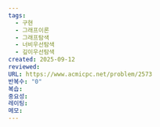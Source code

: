 ```yaml
---
tags:
  - 구현
  - 그래프이론
  - 그래프탐색
  - 너비우선탐색
  - 깊이우선탐색
created: 2025-09-12
reviewed:
URL: https://www.acmicpc.net/problem/2573
반복수: "0"
복습:
중요성:
레이팅:
메모:
---
```

